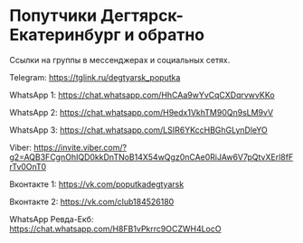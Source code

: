 # Попутчики Дегтярск-Екатеринбург и обратно

Ссылки на группы в мессенджерах и социальных сетях.

Telegram: https://tglink.ru/degtyarsk_poputka

WhatsApp 1: https://chat.whatsapp.com/HhCAa9wYvCqCXDqrvwvKKo

WhatsApp 2: https://chat.whatsapp.com/H9edx1VkhTM90Qn9sLM9vV

WhatsApp 3: https://chat.whatsapp.com/LSIR6YKccHBGhGLynDleYO

Viber: https://invite.viber.com/?g2=AQB3FCgnOhIQD0kkDnTNoB14X54wQgz0nCAe0RiJAw6V7pQtvXErl8fFrTv0OnT0

Вконтакте 1: https://vk.com/poputkadegtyarsk

Вконтакте 2: https://vk.com/club184526180

WhatsApp Ревда-Екб: https://chat.whatsapp.com/H8FB1vPkrrc9OCZWH4LocO
